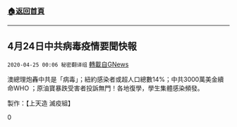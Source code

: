 ###  [:house:返回首頁](https://github.com/ourhimalayas/txt)
---

## 4月24日中共病毒疫情要聞快報
`2020-04-25 00:06 秘密翻译组` [轉載自GNews](https://gnews.org/zh-hant/183883/)

澳總理炮轟中共是「病毒」；紐約感染者或超人口總數14%；中共3000萬美金續命WHO ；原油寶暴跌受害者投訴無門！各地復學，學生集體感染頻發。



製作：【上天造 滅疫組】

0
